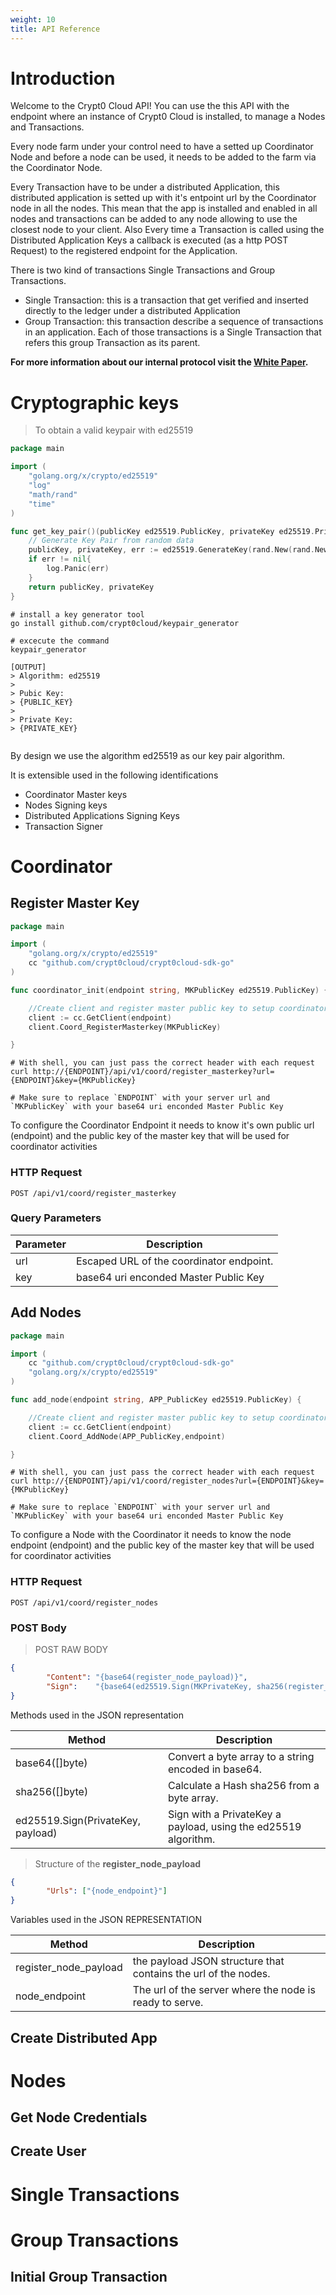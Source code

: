 ```yaml
---
weight: 10
title: API Reference
---
```


# Introduction

Welcome to the Crypt0 Cloud API! You can use the this API with the endpoint where an instance of Crypt0 Cloud is installed, to manage a Nodes and Transactions.

Every node farm under your control need to have a setted up Coordinator Node and before a node can be used, it needs to be added to the farm via the Coordinator Node.

Every Transaction have to be under a distributed Application, this distributed application is setted up with it's entpoint url by the Coordinator node in all the nodes. This mean that the app is installed and enabled in all nodes and transactions can be added to any node allowing to use the closest node to your client. Also Every time a Transaction is called using the Distributed Application Keys a callback is executed (as a http POST Request) to the registered endpoint for the Application.

There is two kind of transactions Single Transactions and Group Transactions.

* Single Transaction: this is a transaction that get verified and inserted directly to the ledger under a distributed Application
* Group Transaction: this transaction describe a sequence of transactions in an application. Each of those transactions is a Single Transaction that refers this group Transaction as its parent.

**For more information about our internal protocol visit the [White Paper](#).**

# Cryptographic keys
> To obtain a valid keypair with ed25519

```go
package main

import (
	"golang.org/x/crypto/ed25519"
	"log"
	"math/rand"
	"time"
)

func get_key_pair()(publicKey ed25519.PublicKey, privateKey ed25519.PrivateKey){
	// Generate Key Pair from random data
	publicKey, privateKey, err := ed25519.GenerateKey(rand.New(rand.NewSource(time.Now().UnixNano())))
	if err != nil{
		log.Panic(err)
	}
	return publicKey, privateKey
}
```

```shell
# install a key generator tool
go install github.com/crypt0cloud/keypair_generator

# excecute the command
keypair_generator

[OUTPUT]
> Algorithm: ed25519
>
> Pubic Key:
> {PUBLIC_KEY}
>
> Private Key:
> {PRIVATE_KEY}


```

By design we use the algorithm ed25519 as our key pair algorithm.

It is extensible used in the following identifications

* Coordinator Master keys
* Nodes Signing keys
* Distributed Applications Signing Keys
* Transaction Signer

# Coordinator
## Register Master Key

```go
package main

import (
	"golang.org/x/crypto/ed25519"
	cc "github.com/crypt0cloud/crypt0cloud-sdk-go"
)

func coordinator_init(endpoint string, MKPublicKey ed25519.PublicKey) {

	//Create client and register master public key to setup coordinator
	client := cc.GetClient(endpoint)
	client.Coord_RegisterMasterkey(MKPublicKey)

}
```

```shell
# With shell, you can just pass the correct header with each request
curl http://{ENDPOINT}/api/v1/coord/register_masterkey?url={ENDPOINT}&key={MKPublicKey}

# Make sure to replace `ENDPOINT` with your server url and `MKPublicKey` with your base64 uri enconded Master Public Key
```
To configure the Coordinator Endpoint it needs to know it's own public url (endpoint) and the public key of the master key that will be used for coordinator activities

### HTTP Request

`POST /api/v1/coord/register_masterkey`

### Query Parameters

Parameter | Description
--------- | -----------
url | Escaped URL of the coordinator endpoint.
key | base64 uri enconded Master Public Key




## Add Nodes

```go
package main

import (
	cc "github.com/crypt0cloud/crypt0cloud-sdk-go"
	"golang.org/x/crypto/ed25519"
)

func add_node(endpoint string, APP_PublicKey ed25519.PublicKey) {

	//Create client and register master public key to setup coordinator
	client := cc.GetClient(endpoint)
	client.Coord_AddNode(APP_PublicKey,endpoint)

}
```

```shell
# With shell, you can just pass the correct header with each request
curl http://{ENDPOINT}/api/v1/coord/register_nodes?url={ENDPOINT}&key={MKPublicKey}

# Make sure to replace `ENDPOINT` with your server url and `MKPublicKey` with your base64 uri enconded Master Public Key
```

To configure a Node with the Coordinator it needs to know the node endpoint (endpoint) and the public key of the master key that will be used for coordinator activities

### HTTP Request

`POST /api/v1/coord/register_nodes`

### POST Body
> POST RAW BODY

```JSON
{
		"Content": "{base64(register_node_payload)}",
		"Sign":    "{base64(ed25519.Sign(MKPrivateKey, sha256(register_node_payload)))}"
}
```

Methods used in the JSON representation

Method | Description
--------- | -----------
base64([]byte) | Convert a byte array to a string encoded in base64.
sha256([]byte) | Calculate a Hash sha256 from a byte array.
ed25519.Sign(PrivateKey, payload) | Sign with a PrivateKey a payload, using the ed25519 algorithm.

> Structure of the **register_node_payload**

```JSON
{
		"Urls": ["{node_endpoint}"]
}
```

Variables used in the JSON REPRESENTATION

Method | Description
--------- | -----------
register_node_payload | the payload JSON structure that contains the url of the nodes.
node_endpoint | The url of the server where the node is ready to serve.

## Create Distributed App

# Nodes

## Get Node Credentials

## Create User

# Single Transactions

# Group Transactions

## Initial Group Transaction
